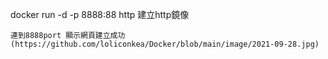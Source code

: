 docker run -d -p 8888:88 http 建立http鏡像
```
連到8888port 顯示網頁建立成功
(https://github.com/loliconkea/Docker/blob/main/image/2021-09-28.jpg)
